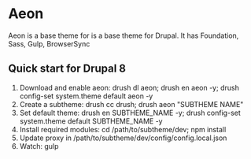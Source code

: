 # Aeon

Aeon is a base theme for is a base theme for Drupal. It has Foundation, Sass, Gulp, BrowserSync

## Quick start for Drupal 8

1. Download and enable aeon: drush dl aeon; drush en aeon -y; drush config-set system.theme default aeon -y
2. Create a subtheme: drush cc drush; drush aeon "SUBTHEME NAME"
3. Set default theme: drush en SUBTHEME_NAME -y; drush config-set system.theme default SUBTHEME_NAME -y
4. Install required modules: cd /path/to/subtheme/dev; npm install
5. Update proxy in /path/to/subtheme/dev/config/config.local.json
6. Watch: gulp
